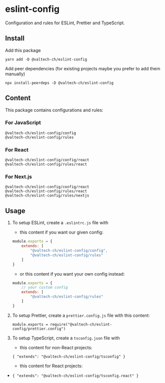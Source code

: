 # eslint-config

Configuration and rules for ESLint, Prettier and TypeScript.

## Install

Add this package

    yarn add -D @valtech-ch/eslint-config

Add peer dependencies (for existing projects maybe you prefer to add them manually)

    npx install-peerdeps -D @valtech-ch/eslint-config

## Content

This package contains configurations and rules:

### For JavaScript

    @valtech-ch/eslint-config/config
    @valtech-ch/eslint-config/rules

### For React

    @valtech-ch/eslint-config/config/react
    @valtech-ch/eslint-config/rules/react

### For Next.js

    @valtech-ch/eslint-config/config/react
    @valtech-ch/eslint-config/rules/react
    @valtech-ch/eslint-config/rules/nextjs

## Usage

1. To setup ESLint, create a `.eslintrc.js` file with

    * this content if you want our given config:

    ```js
    module.exports = {
        extends: [
            "@valtech-ch/eslint-config/config",
            "@valtech-ch/eslint-config/rules"
        ]
    }
    ```

    * or this content if you want your own config instead:

    ```js
    module.exports = {
        // your custom config
        extends: [
            "@valtech-ch/eslint-config/rules"
        ]
    }
    ```

2. To setup Prettier, create a `prettier.config.js` file with this content:

    `module.exports = require("@valtech-ch/eslint-config/prettier.config")`

3. To setup TypeScript, create a `tsconfig.json` file with

    * this content for non-React projects:

    `{ "extends": "@valtech-ch/eslint-config/tsconfig" }`

    * this content for React projects:
-
    `{ "extends": "@valtech-ch/eslint-config/tsconfig.react" }`

